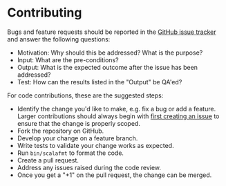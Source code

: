 # Contributing

Bugs and feature requests should be reported in the [GitHub issue
tracker](https://github.com/mediative/sangria-codegen/issues/new) and
answer the following questions:

 - Motivation: Why should this be addressed? What is the purpose?
 - Input: What are the pre-conditions?
 - Output: What is the expected outcome after the issue has been addressed?
 - Test: How can the results listed in the "Output" be QA'ed?

For code contributions, these are the suggested steps:

 - Identify the change you'd like to make, e.g. fix a bug or add a feature.
   Larger contributions should always begin with [first creating an
   issue](https://github.com/mediative/sangria-codegen/issues/new) to ensure
   that the change is properly scoped.
 - Fork the repository on GitHub.
 - Develop your change on a feature branch.
 - Write tests to validate your change works as expected.
 - Run `bin/scalafmt` to format the code.
 - Create a pull request.
 - Address any issues raised during the code review.
 - Once you get a "+1" on the pull request, the change can be merged.
